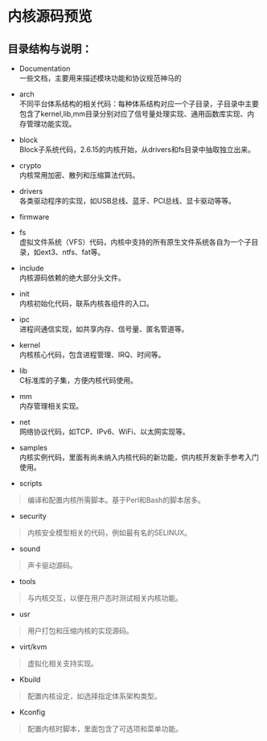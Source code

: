 # 内核源码预览
## 目录结构与说明：
- Documentation   
  一些文档，主要用来描述模块功能和协议规范神马的
- arch   
  不同平台体系结构的相关代码：每种体系结构对应一个子目录，子目录中主要包含了kernel,lib,mm目录分别对应了信号量处理实现、通用函数库实现、内存管理功能实现。  
- block   
  Block子系统代码，2.6.15的内核开始，从drivers和fs目录中抽取独立出来。
- crypto   
  内核常用加密、散列和压缩算法代码。
- drivers   
  各类驱动程序的实现，如USB总线、蓝牙、PCI总线、显卡驱动等等。
- firmware   
  
- fs   
  虚拟文件系统（VFS）代码，内核中支持的所有原生文件系统各自为一个子目录，如ext3、ntfs、fat等。
- include   
  内核源码依赖的绝大部分头文件。
- init   
  内核初始化代码，联系内核各组件的入口。
- ipc   
  进程间通信实现，如共享内存、信号量、匿名管道等。
- kernel   
  内核核心代码，包含进程管理、IRQ、时间等。
- lib   
  C标准库的子集，方便内核代码使用。
- mm   
  内存管理相关实现。
- net   
  网络协议代码，如TCP、IPv6、WiFi、以太网实现等。
- samples   
  内核实例代码，里面有尚未纳入内核代码的新功能，供内核开发新手参考入门使用。
- scripts   
> 编译和配置内核所需脚本。基于Perl和Bash的脚本居多。
- security   
> 内核安全模型相关的代码，例如最有名的SELINUX。
- sound   
> 声卡驱动源码。
- tools   
> 与内核交互，以便在用户态时测试相关内核功能。
- usr   
> 用户打包和压缩内核的实现源码。
- virt/kvm   
> 虚拟化相关支持实现。
- Kbuild   
> 配置内核设定，如选择指定体系架构类型。
- Kconfig   
> 配置内核时脚本，里面包含了可选项和菜单功能。


